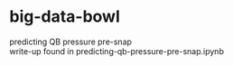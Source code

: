 # big-data-bowl
predicting QB pressure pre-snap <br>
write-up found in predicting-qb-pressure-pre-snap.ipynb
